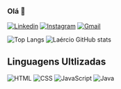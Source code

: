 ### Olá 👋

[![Linkedin](https://img.shields.io/badge/LinkedIn-0077B5?style=for-the-badge&logo=linkedin&logoColor=white)](www.linkedin.com/in/laércio-levi-2b862923a)
[![Instagram](https://img.shields.io/badge/Instagram-E4405F?style=for-the-badge&logo=instagram&logoColor=white)](https://www.instagram.com/laercio.melo.180/)
[![Gmail](https://img.shields.io/badge/Gmail-D14836?style=for-the-badge&logo=gmail&logoColor=white)](levimelos200@gmail.com)

![Top Langs](https://github-readme-stats.vercel.app/api/top-langs/?username=LaercioMelo&layout=compact)
![Laércio GitHub stats](https://github-readme-stats.vercel.app/api?username=LaercioMelo&show_icons=true&theme=gruvbox)

## Linguagens Ultlizadas

![HTML](https://img.shields.io/badge/HTML5-E34F26?style=for-the-badge&logo=html5&logoColor=white)
![CSS](https://img.shields.io/badge/CSS3-1572B6?style=for-the-badge&logo=css3&logoColor=white)
![JavaScript](https://img.shields.io/badge/JavaScript-F7DF1E?style=for-the-badge&logo=javascript&logoColor=black)
![Java](https://img.shields.io/badge/Java-ED8B00?style=for-the-badge&logo=openjdk&logoColor=white)
